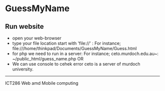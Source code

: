 # GuessMyName

## Run website
* open your web-browser
* type your file location start with 'file://' : For instance; file:///home/thinkpad/Documents/GuessMyName/Guess.html
* for php we need to run in a server: For instance; ceto.murdoch.edu.au~: ~/public_html/guess_name.php
OR 
* We can use console to cehek error
ceto is a server of murdoch university. 

***

ICT286 Web amd Mobile computing
